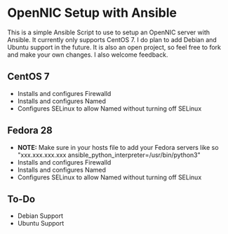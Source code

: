 # OpenNIC Setup with Ansible
This is a simple Ansible Script to use to setup an OpenNIC server with Ansible. It
currently only supports CentOS 7. I do plan to add Debian and Ubuntu support in the
future. It is also an open project, so feel free to fork and make your own changes.
I also welcome feedback.

## CentOS 7
* Installs and configures Firewalld
* Installs and configures Named
* Configures SELinux to allow Named without turning off SELinux

## Fedora 28
* **NOTE:** Make sure in your hosts file to add your Fedora servers like so "xxx.xxx.xxx.xxx ansible_python_interpreter=/usr/bin/python3"
* Installs and configures Firewalld
* Installs and configures Named
* Configures SELinux to allow Named without turning off SELinux

## To-Do
* Debian Support
* Ubuntu Support